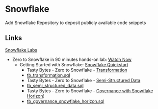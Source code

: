 # Snowflake
Add Snowflake Repository to deposit publicly available code snippets

## Links
[Snowflake Labs](https://github.com/Snowflake-Labs)
* Zero to Snowflake in 90 minutes hands-on lab: [Watch Now](https://github.com/user-attachments/assets/c95fef9d-d19f-44aa-b7c2-06d230851956)
  * Getting Started with Snowflake: [Snowflake Quickstart](https://quickstarts.snowflake.com/)
    * Tasty Bytes - Zero to Snowflake - [Transformation](https://quickstarts.snowflake.com/guide/tasty_bytes_zero_to_snowflake_transformation/index.html?index=..%2F..index#2)
     * [tb_transformation.sql](https://github.com/Snowflake-Labs/sf-samples/blob/main/samples/tasty_bytes/FY25_Zero_To_Snowflake/tb_transformation.sql)
    * Tasty Bytes - Zero to Snowflake - [Semi-Structured Data](https://quickstarts.snowflake.com/guide/tasty_bytes_zero_to_snowflake_semi_structured_data/index.html?index=..%2F..index#1)
     * [tb_semi_structured_data.sql](https://github.com/Snowflake-Labs/sf-samples/blob/main/samples/tasty_bytes/FY25_Zero_To_Snowflake/tb_semi_structured_data.sql)
    * Tasty Bytes - Zero to Snowflake - [Governance with Snowflake Horizon](https://quickstarts.snowflake.com/guide/tasty_bytes_zero_to_snowflake_governance_with_horizon/index.html?index=..%2F..index#1))
     * [tb_governance_snowflake_horizon.sql](https://github.com/Snowflake-Labs/sf-samples/blob/main/samples/tasty_bytes/FY25_Zero_To_Snowflake/tb_governance_snowflake_horizon.sql)
